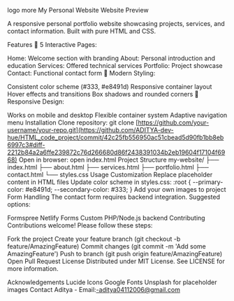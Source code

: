 logo
more
My Personal Website
Website Preview

A responsive personal portfolio website showcasing projects, services, and contact information. Built with pure HTML and CSS.

Features
🚀 5 Interactive Pages:

Home: Welcome section with branding
About: Personal introduction and education
Services: Offered technical services
Portfolio: Project showcase
Contact: Functional contact form
🎨 Modern Styling:

Consistent color scheme (#333, #e8491d)
Responsive container layout
Hover effects and transitions
Box shadows and rounded corners
📱 Responsive Design:

Works on mobile and desktop
Flexible container system
Adaptive navigation menu
Installation
Clone repository:
git clone [https://github.com/your-username/your-repo.git](https://github.com/ADITYA-dev-hue/HTML_code_project/commit/42c25fb556950ac51cbead5d90fb1bb8eb6997c3#diff-2212b84a2a6ffe239872c76d266680d86f2438391034b2eb19604f17104f6968)
Open in browser:
open index.html
Project Structure
my-website/
├── index.html
├── about.html
├── services.html
├── portfolio.html
├── contact.html
└── styles.css
Usage
Customization
Replace placeholder content in HTML files
Update color scheme in styles.css:
:root {
  --primary-color: #e8491d;
  --secondary-color: #333;
}
Add your own images to project
Form Handling
The contact form requires backend integration. Suggested options:

Formspree
Netlify Forms
Custom PHP/Node.js backend
Contributing
Contributions welcome! Please follow these steps:

Fork the project
Create your feature branch (git checkout -b feature/AmazingFeature)
Commit changes (git commit -m 'Add some AmazingFeature')
Push to branch (git push origin feature/AmazingFeature)
Open Pull Request
License
Distributed under MIT License. See LICENSE for more information.

Acknowledgements
Lucide Icons
Google Fonts
Unsplash for placeholder images
Contact
Aditya - Email:-aditya04112006@gmail.com

